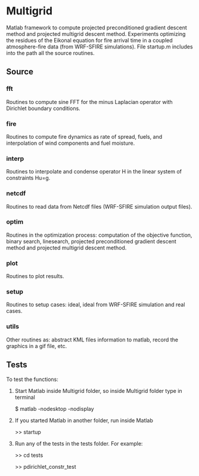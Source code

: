 # Multigrid

Matlab framework to compute projected preconditioned gradient descent method and projected multigrid descent method. Experiments optimizing the residues of the Eikonal equation for fire arrival time in a coupled atmosphere-fire data (from WRF-SFIRE simulations). File startup.m includes into the path all the source routines. 

## Source

### fft
Routines to compute sine FFT for the minus Laplacian operator with Dirichlet boundary conditions.
### fire
Routines to compute fire dynamics as rate of spread, fuels, and interpolation of wind components and fuel moisture.
### interp
Routines to interpolate and condense operator H in the linear system of constraints Hu=g.
### netcdf
Routines to read data from Netcdf files (WRF-SFIRE simulation output files).
### optim
Routines in the optimization process: computation of the objective function, binary search, linesearch, projected preconditioned gradient descent method and projected multigrid descent method.
### plot
Routines to plot results.
### setup
Routines to setup cases: ideal, ideal from WRF-SFIRE simulation and real cases.
### utils
Other routines as: abstract KML files information to matlab, record the graphics in a gif file, etc.

## Tests

To test the functions:
1) Start Matlab inside Multigrid folder, so inside Multigrid folder type in terminal

      \$ matlab -nodesktop -nodisplay

2) If you started Matlab in another folder, run inside Matlab 

      \>\> startup

3) Run any of the tests in the tests folder. For example:

      \>\> cd tests

      \>\> pdirichlet_constr_test
